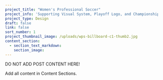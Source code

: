 ```yaml
---
project_title: "Women's Professional Soccer"
project_info: 'Supporting Visual System, Playoff Logo, and Championship Logo'
project_type: Design
draft: false
link: false
sort_number: 1
project_thumbnail_image: /uploads/wps-billboard-c1-thumb2.jpg
content_section:
  - section_text_markdown:
    section_image:
---
```



DO NOT ADD POST CONTENT HERE!

Add all content in Content Sections.